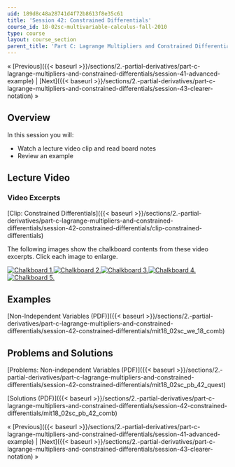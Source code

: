 ```yaml
---
uid: 189d8c48a28741d4f72b8613f8e35c61
title: 'Session 42: Constrained Differentials'
course_id: 18-02sc-multivariable-calculus-fall-2010
type: course
layout: course_section
parent_title: 'Part C: Lagrange Multipliers and Constrained Differentials'
---
```


« [Previous]({{< baseurl >}}/sections/2.-partial-derivatives/part-c-lagrange-multipliers-and-constrained-differentials/session-41-advanced-example) | [Next]({{< baseurl >}}/sections/2.-partial-derivatives/part-c-lagrange-multipliers-and-constrained-differentials/session-43-clearer-notation) »

Overview
--------

In this session you will:

*   Watch a lecture video clip and read board notes
*   Review an example

Lecture Video
-------------

### Video Excerpts

[Clip: Constrained Differentials]({{< baseurl >}}/sections/2.-partial-derivatives/part-c-lagrange-multipliers-and-constrained-differentials/session-42-constrained-differentials/clip-constrained-differentials)

The following images show the chalkboard contents from these video excerpts. Click each image to enlarge.

[![Chalkboard 1.](https://open-learning-course-data-production.s3.amazonaws.com/18-02sc-multivariable-calculus-fall-2010/aaf3c256d242df55492425f87b439851_MIT18_02SC_L14Brds_1a.png)](https://open-learning-course-data-production.s3.amazonaws.com/18-02sc-multivariable-calculus-fall-2010/9340795c9e52fedea1f49954512cbcbb_MIT18_02SC_L14Brds_1.png "Open in a new window.")[![Chalkboard 2.](https://open-learning-course-data-production.s3.amazonaws.com/18-02sc-multivariable-calculus-fall-2010/cefb44329c1c83e4406f03e0a52661f3_MIT18_02SC_L14Brds_2a.png)](https://open-learning-course-data-production.s3.amazonaws.com/18-02sc-multivariable-calculus-fall-2010/4c5c6bd0d5dc90467bf082939dd89378_MIT18_02SC_L14Brds_2.png "Open in a new window.")[![Chalkboard 3.](https://open-learning-course-data-production.s3.amazonaws.com/18-02sc-multivariable-calculus-fall-2010/5b8bafba7c2d5cb2681cf79ed044e647_MIT18_02SC_L14Brds_3a.png)](https://open-learning-course-data-production.s3.amazonaws.com/18-02sc-multivariable-calculus-fall-2010/43aad718a68226d33ee3f3468a01fe50_MIT18_02SC_L14Brds_3.png "Open in a new window.")[![Chalkboard 4.](https://open-learning-course-data-production.s3.amazonaws.com/18-02sc-multivariable-calculus-fall-2010/73f1d245df4f4d95a9c76dd317391f4c_MIT18_02SC_L14Brds_4a.png)](https://open-learning-course-data-production.s3.amazonaws.com/18-02sc-multivariable-calculus-fall-2010/77064fab2676254d3b2a176e085da2cb_MIT18_02SC_L14Brds_4.png "Open in a new window.")  
[![Chalkboard 5.](https://open-learning-course-data-production.s3.amazonaws.com/18-02sc-multivariable-calculus-fall-2010/d63442570f801aa1ccd85873d9cf6745_MIT18_02SC_L14Brds_5a.png)](https://open-learning-course-data-production.s3.amazonaws.com/18-02sc-multivariable-calculus-fall-2010/cf9657157b05d16c1a71fabe93cbdcce_MIT18_02SC_L14Brds_5.png "Open in a new window.")

Examples
--------

[Non-Independent Variables (PDF)]({{< baseurl >}}/sections/2.-partial-derivatives/part-c-lagrange-multipliers-and-constrained-differentials/session-42-constrained-differentials/mit18_02sc_we_18_comb)

Problems and Solutions
----------------------

[Problems: Non-independent Variables (PDF)]({{< baseurl >}}/sections/2.-partial-derivatives/part-c-lagrange-multipliers-and-constrained-differentials/session-42-constrained-differentials/mit18_02sc_pb_42_quest)

[Solutions (PDF)]({{< baseurl >}}/sections/2.-partial-derivatives/part-c-lagrange-multipliers-and-constrained-differentials/session-42-constrained-differentials/mit18_02sc_pb_42_comb)

« [Previous]({{< baseurl >}}/sections/2.-partial-derivatives/part-c-lagrange-multipliers-and-constrained-differentials/session-41-advanced-example) | [Next]({{< baseurl >}}/sections/2.-partial-derivatives/part-c-lagrange-multipliers-and-constrained-differentials/session-43-clearer-notation) »